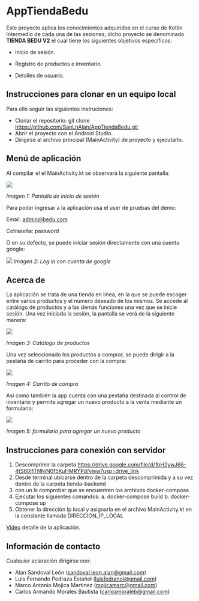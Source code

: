 # AppTiendaBedu

Este proyecto aplica los conocimientos adquiridos en el curso de Kotlin Intermedio de cada una de las sesiones; dicho proyecto se denominado **TIENDA BEDU V2** el cual tiene los siguientes objetivos especificos:

* Inicio de sesión.

* Registro de productos e inventario.

* Detalles de usuario.


## Instrucciones para clonar en un equipo local

Para ello seguir las siguientes instruciones:

* Clonar el repositorio: git clone https://github.com/SanLnAlan/AppTiendaBedu.git
* Abrir el proyecto con el Android Studio.
* Dirigirse al archivo principal (MainActivity) de proyecto y ejecutarlo.


## Menú de aplicación

Al compilar el el MainActivity.kt se observará la siguiente pantalla:

![](https://github.com/SanLnAlan/AppTiendaBedu/blob/main/Im%C3%A1genes_TiendaBedu/org.bedu.v2_tiendabedu_log.jpg)

*Imagen 1: Pantalla de inicio de sesión*


Para poder ingresar a la aplicación usa el user de pruebas del demo:

Email: admin@bedu.com

Cotraseña: password

O en su defecto, se puede iniciar sesión directamente con una cuenta google:

![](https://github.com/SanLnAlan/AppTiendaBedu/blob/main/Im%C3%A1genes_TiendaBedu/com.google.android.gms.jpg)
*Imagen 2: Log in con cuenta de google*

## Acerca de

La aplicación se trata de una tienda en línea, en la que se puede escoger entre varios productos y el número deseado de los mismos. Se accede al catálogo de productos y a las demás funciones una vez que se inicie sesión. Una vez iniciada la sesión, la pantalla se verá de la siguiente manera:

![](https://github.com/SanLnAlan/AppTiendaBedu/blob/main/Im%C3%A1genes_TiendaBedu/catalogo_TiendaBedu.jpeg)

*Imagen 3: Catálogo de productos*

Una vez seleccionado los productos a comprar, se puede dirigir a la pestaña de carrito para proceder con la compra:

![](https://github.com/SanLnAlan/AppTiendaBedu/blob/main/Im%C3%A1genes_TiendaBedu/image.png)

*Imagen 4: Carrito de compra*

Así como también la app cuenta con una pestaña destinada al control de inventario y permite agregar un nuevo producto a la venta mediante un formulario:

![](https://github.com/SanLnAlan/AppTiendaBedu/blob/main/Im%C3%A1genes_TiendaBedu/inventario.jpg)

*Imagen 5: formulario para agregar un nuevo producto*


## Instrucciones para conexión con servidor

1. Descomprimir la carpeta https://drive.google.com/file/d/1bH2ywJ66-4tS60l1TNNiN0f5KuHMRYPd/view?usp=drive_link
2. Desde terminal ubicarse dentro de la carpeta descomprimida y a su vez dentro de la carpeta tienda-backend
3. con un ls comprobar que se encuentren los archivos docker-compose
4. Ejecutar los siguientes comandos:
   a. docker-compose build
   b. docker-compose up
5. Obtener la dirección Ip local y asignarla en el archivo MainActivity.kt en la constante llamada DIRECCION_IP_LOCAL 

[Video](https://drive.google.com/file/d/1yVP39S240DmWAEwA1B0MtOlGkm7yITrZ/view?usp=drive_link) detalle de la aplicación.



## Información de contacto

Cualquier aclaración dirigirse con:

* Alan Sandoval León (sandoval.leon.alan@gmail.com)
* Luis Fernando Pedraza Estañol (luisfedranol@gmail.com)
* Marco Antonio Mojica Martinez (mojicamarc@gmail.com)
* Carlos Armando Morales Bautista (carloamoraleb@gmail.com)
